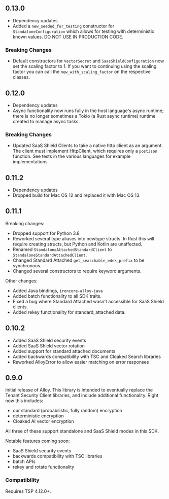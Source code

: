 ## 0.13.0

- Dependency updates
- Added a `new_seeded_for_testing` constructor for `StandaloneConfiguration` which allows for testing with deterministic known values. DO NOT USE IN PRODUCTION CODE.

### Breaking Changes

- Default constructors for `VectorSecret` and `SaasShieldConfiguration` now set the scaling factor to 1. If you want to continuing using the scaling factor you can call the `new_with_scaling_factor` on the respective classes.

## 0.12.0

- Dependency updates
- Async functionality now runs fully in the host language's async runtime; there is no longer sometimes a Tokio (a Rust async runtime) runtime created to manage async tasks.

### Breaking Changes

- Updated SaaS Shield Clients to take a native http client as an argument. The client must implement HttpClient, which requires only a `postJson` function. See tests in the various languages for example implementations.

## 0.11.2

- Dependency updates
- Dropped build for Mac OS 12 and replaced it with Mac OS 13.

## 0.11.1

Breaking changes:

- Dropped support for Python 3.8
- Reworked several type aliases into newtype structs. In Rust this will require creating structs, but Python and Kotlin are unaffected.
- Renamed `StandaloneAttachedStandardClient` to `StandaloneStandardAttachedClient`.
- Changed Standard Attached `get_searchable_edek_prefix` to be synchronous.
- Changed several constructors to require keyword arguments.

Other changes:

- Added Java bindings, `ironcore-alloy-java`
- Added batch functionality to all SDK traits.
- Fixed a bug where Standard Attached wasn't accessible for SaaS Shield clients.
- Added rekey functionality for standard_attached data.

## 0.10.2

- Added SaaS Shield security events
- Added SaaS Shield vector rotation
- Added support for standard attached documents
- Added backwards compatibility with TSC and Cloaked Search libraries
- Reworked AlloyError to allow easier matching on error responses

## 0.9.0

Initial release of Alloy. This library is intended to eventually replace the Tenant Security Client libraries, and include additional functionality. Right now this includes:

- our standard (probabilistic, fully random) encryption
- deterministic encryption
- Cloaked AI vector encryption

All three of these support standalone and SaaS Shield modes in this SDK.

Notable features coming soon:

- SaaS Shield security events
- backwards compatibility with TSC libraries
- batch APIs
- rekey and rotate functionality

### Compatibility

Requires TSP 4.12.0+.
